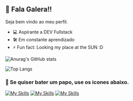 ## 👋 Fala Galera!!
Seja bem vindo ao meu perfil.

- 💻 Aspirante a DEV Fullstack
- 🛠️ Em constante aprendizado
- ⚡ Fun fact: Looking my place at the SUN :D

![Anurag's GitHub stats](https://github-readme-stats.vercel.app/api?username=deadlysixx\&show_icons=true\&theme=gruvbox)

![Top Langs](https://github-readme-stats.vercel.app/api/top-langs/?username=deadlysixx)
### 📱 Se quiser bater um papo, use os icones abaixo.

<span>
  <div>

[![My Skills](https://skillicons.dev/icons?i=linkedin)](https://www.linkedin.com/in/salatiel-couto-a9090a75/)
[![My Skills](https://skillicons.dev/icons?i=windows)](mailto:salat.couto@hotmail.com.com)
[![My Skills](https://skillicons.dev/icons?i=github)](https://github.com/deadlysixx/)

  </div>
</span>
